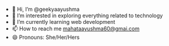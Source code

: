 - 👋 Hi, I’m @geekyaayushma
- 👀 I’m interested in exploring everything related to technology
- 🌱 I’m currently learning web development
- 📫 How to reach me mahataayushma60@gmai.com
- 😄 Pronouns: She/Her/Hers

<!---
geekyaayushma/geekyaayushma is a ✨ special ✨ repository because its `README.md` (this file) appears on your GitHub profile.
You can click the Preview link to take a look at your changes.
--->
